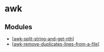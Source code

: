 awk
===

Modules
---

- [[awk-split-string-and-get-nth]]
- [[awk-remove-duplicates-lines-from-a-file]]

[//begin]: # "Autogenerated link references for markdown compatibility"
[awk-split-string-and-get-nth]: awk-split-string-and-get-nth.md "Split String and Get Nth"
[awk-remove-duplicates-lines-from-a-file]: awk-remove-duplicates-lines-from-a-file.md "AWK Remove duplicates lines from a file"
[//end]: # "Autogenerated link references"
